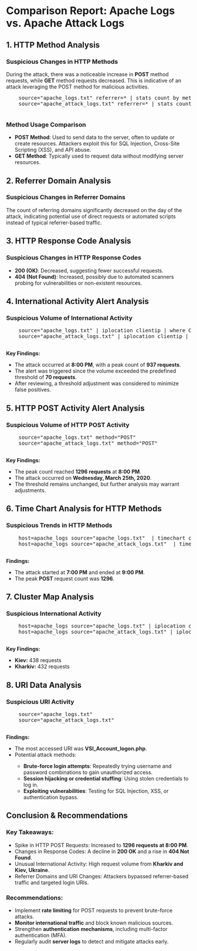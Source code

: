<!DOCTYPE html>
<html>
<head>
</head>
<body>
    <h1>Comparison Report: Apache Logs vs. Apache Attack Logs</h1>
    
  <h2>1. HTTP Method Analysis</h2>
    <h3>Suspicious Changes in HTTP Methods</h3>
    <p>During the attack, there was a noticeable increase in <strong>POST</strong> method requests, while <strong>GET</strong> method requests decreased. This is indicative of an attack leveraging the POST method for malicious activities.</p>
    
  <pre>
    source="apache_logs.txt" referrer=* | stats count by method
    source="apache_attack_logs.txt" referrer=* | stats count by method
    </pre>
    
   <h3>Method Usage Comparison</h3>
    <ul>
        <li><strong>POST Method</strong>: Used to send data to the server, often to update or create resources. Attackers exploit this for SQL Injection, Cross-Site Scripting (XSS), and API abuse.</li>
        <li><strong>GET Method</strong>: Typically used to request data without modifying server resources.</li>
    </ul>
    
   <h2>2. Referrer Domain Analysis</h2>
    <h3>Suspicious Changes in Referrer Domains</h3>
    <p>The count of referring domains significantly decreased on the day of the attack, indicating potential use of direct requests or automated scripts instead of typical referrer-based traffic.</p>
    
  <h2>3. HTTP Response Code Analysis</h2>
    <h3>Suspicious Changes in HTTP Response Codes</h3>
    <ul>
        <li><strong>200 (OK)</strong>: Decreased, suggesting fewer successful requests.</li>
        <li><strong>404 (Not Found)</strong>: Increased, possibly due to automated scanners probing for vulnerabilities or non-existent resources.</li>
    </ul>
    
  <h2>4. International Activity Alert Analysis</h2>
    <h3>Suspicious Volume of International Activity</h3>
    <pre>
    source="apache_logs.txt" | iplocation clientip | where Country!="United States"
    source="apache_attack_logs.txt" | iplocation clientip | where Country!="United States"
    </pre>
    <p><strong>Key Findings:</strong></p>
    <ul>
        <li>The attack occurred at <strong>8:00 PM</strong>, with a peak count of <strong>937 requests</strong>.</li>
        <li>The alert was triggered since the volume exceeded the predefined threshold of <strong>70 requests</strong>.</li>
        <li>After reviewing, a threshold adjustment was considered to minimize false positives.</li>
    </ul>
    
  <h2>5. HTTP POST Activity Alert Analysis</h2>
    <h3>Suspicious Volume of HTTP POST Activity</h3>
    <pre>
    source="apache_logs.txt" method="POST"
    source="apache_attack_logs.txt" method="POST"
    </pre>
    <p><strong>Key Findings:</strong></p>
    <ul>
        <li>The peak count reached <strong>1296 requests</strong> at <strong>8:00 PM</strong>.</li>
        <li>The attack occurred on <strong>Wednesday, March 25th, 2020</strong>.</li>
        <li>The threshold remains unchanged, but further analysis may warrant adjustments.</li>
    </ul>
    
   <h2>6. Time Chart Analysis for HTTP Methods</h2>
    <h3>Suspicious Trends in HTTP Methods</h3>
    <pre>
    host=apache_logs source="apache_logs.txt"  | timechart count by method
    host=apache_logs source="apache_attack_logs.txt"  | timechart count by method
    </pre>
    <p><strong>Findings:</strong></p>
    <ul>
        <li>The attack started at <strong>7:00 PM</strong> and ended at <strong>9:00 PM</strong>.</li>
        <li>The peak <strong>POST</strong> request count was <strong>1296</strong>.</li>
    </ul>
    
  <h2>7. Cluster Map Analysis</h2>
    <h3>Suspicious International Activity</h3>
    <pre>
    host=apache_logs source="apache_logs.txt" | iplocation clientip |search Country!="United States"| geostats count by clientip
    host=apache_logs source="apache_attack_logs.txt" | iplocation clientip |search Country!="United States"| geostats count by clientip
    </pre>
    <p><strong>Key Findings:</strong></p>
    <ul>
        <li><strong>Kiev:</strong> 438 requests</li>
        <li><strong>Kharkiv:</strong> 432 requests</li>
    </ul>
    
   <h2>8. URI Data Analysis</h2>
    <h3>Suspicious URI Activity</h3>
    <pre>
    source="apache_logs.txt"
    source="apache_attack_logs.txt"
    </pre>
    <p><strong>Findings:</strong></p>
    <ul>
        <li>The most accessed URI was <strong>VSI_Account_logon.php</strong>.</li>
        <li>Potential attack methods:</li>
        <ul>
            <li><strong>Brute-force login attempts</strong>: Repeatedly trying username and password combinations to gain unauthorized access.</li>
            <li><strong>Session hijacking or credential stuffing</strong>: Using stolen credentials to log in.</li>
            <li><strong>Exploiting vulnerabilities</strong>: Testing for SQL Injection, XSS, or authentication bypass.</li>
        </ul>
    </ul>
    
  <h2>Conclusion & Recommendations</h2>
    <h3>Key Takeaways:</h3>
    <ul>
        <li>Spike in HTTP POST Requests: Increased to <strong>1296 requests at 8:00 PM</strong>.</li>
        <li>Changes in Response Codes: A decline in <strong>200 OK</strong> and a rise in <strong>404 Not Found</strong>.</li>
        <li>Unusual International Activity: High request volume from <strong>Kharkiv and Kiev, Ukraine</strong>.</li>
        <li>Referrer Domains and URI Changes: Attackers bypassed referrer-based traffic and targeted login URIs.</li>
    </ul>
    
  <h3>Recommendations:</h3>
    <ul>
        <li>Implement <strong>rate limiting</strong> for POST requests to prevent brute-force attacks.</li>
        <li><strong>Monitor international traffic</strong> and block known malicious sources.</li>
        <li>Strengthen <strong>authentication mechanisms</strong>, including multi-factor authentication (MFA).</li>
        <li>Regularly audit <strong>server logs</strong> to detect and mitigate attacks early.</li>
    </ul>
</body>
</html>

